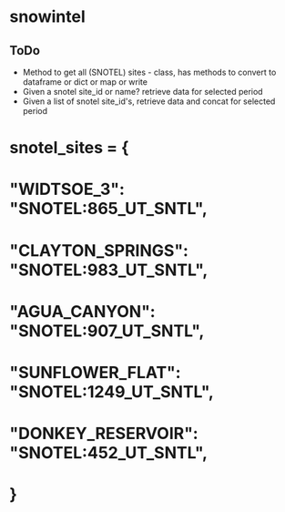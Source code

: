 # snowintel

## ToDo

- Method to get all (SNOTEL) sites - class, has methods to convert to dataframe or dict or map or write
- Given a snotel site_id or name? retrieve data for selected period
- Given a list of snotel site_id's, retrieve data and concat for selected period

# snotel_sites = {

# "WIDTSOE_3": "SNOTEL:865_UT_SNTL",

# "CLAYTON_SPRINGS": "SNOTEL:983_UT_SNTL",

# "AGUA_CANYON": "SNOTEL:907_UT_SNTL",

# "SUNFLOWER_FLAT": "SNOTEL:1249_UT_SNTL",

# "DONKEY_RESERVOIR": "SNOTEL:452_UT_SNTL",

# }
